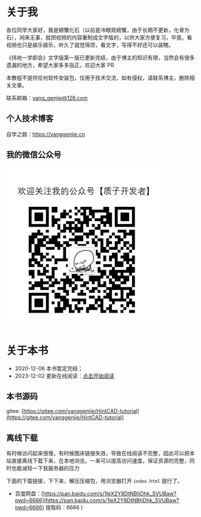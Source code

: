 # 关于我

各位同学大家好，我是螃蟹化石（以前是冷眼观螃蟹，由于长期不更新，化骨为石），闲来无事，就把视频的内容重制成文字版的，以供大家方便复习，毕竟，看视频也只是娱乐娱乐，听久了就觉得烦，看文字，写得不好还可以装瞎。

《纬地一学即会》文字版第一版已更新完结，由于博主的知识有限，当然会有很多遗漏的地方，希望大家多多指正。欢迎大家 PR

本教程不提供任何软件安装包，仅用于技术交流，如有侵权，请联系博主，删除相关文章。

联系邮箱：yang_genjie@126.com

## 个人技术博客

自学之路：https://yanggenjie.cn

## 我的微信公众号

![](./image/wechat.webp)

# 关于本书

- 2020-12-06 本书暂定完结；
- 2023-12-02 更新在线阅读：[点击开始阅读](https://yanggenjie.cn/wiki/HintCAD/)

## 本书源码

gitee: [https://gitee.com/yanggenjie/HintCAD-tutorial](https://gitee.com/yanggenjie/HintCAD-tutorial)

## 离线下载

有时候访问起来很慢，有时候图床链接失效，导致在线阅读不完整，因此可以把本站直接离线下载下来，在本地浏览。一来可以提高访问速度，保证资源的完整，同时也能减轻一下我服务器的压力

下面的下载链接，下下来，解压压缩包，用浏览器打开 `index.html` 就行了。

- 百度网盘：[https://pan.baidu.com/s/1leX2Y8DtNBtjDhk_SVUBaw?pwd=6666](https://pan.baidu.com/s/1leX2Y8DtNBtjDhk_SVUBaw?pwd=6666) 提取码：6666 )
